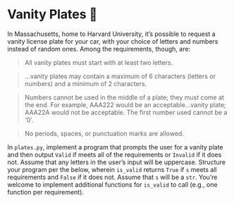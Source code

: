 # Vanity Plates 🪪

In Massachusetts, home to Harvard University, it’s possible to request a vanity license plate for your car, with your choice of letters and numbers instead of random ones. Among the requirements, though, are:

> All vanity plates must start with at least two letters.

> …vanity plates may contain a maximum of 6 characters (letters or numbers) and a minimum of 2 characters.

> Numbers cannot be used in the middle of a plate; they must come at the end. For example, AAA222 would be an acceptable…vanity plate; AAA22A would not be acceptable. The first number used cannot be a ‘0’.

> No periods, spaces, or punctuation marks are allowed.

In `plates.py`, implement a program that prompts the user for a vanity plate and then output `Valid` if meets all of the requirements or `Invalid` if it does not. Assume that any letters in the user’s input will be uppercase. Structure your program per the below, wherein `is_valid` returns `True` if `s` meets all requirements and `False` if it does not. Assume that `s` will be a `str`. You’re welcome to implement additional functions for `is_valid` to call (e.g., one function per requirement).
